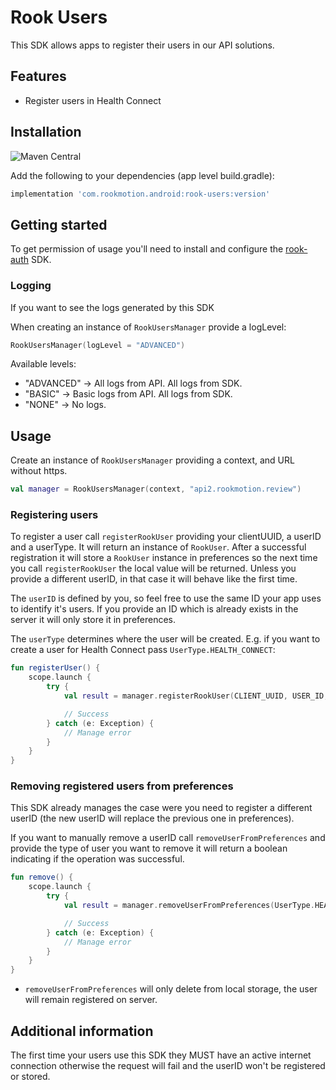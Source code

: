 # Rook Users

This SDK allows apps to register their users in our API solutions.

## Features

* Register users in Health Connect

## Installation

![Maven Central](https://img.shields.io/maven-central/v/com.rookmotion.android/rook-users?color=%23F44336)

Add the following to your dependencies (app level build.gradle):

```groovy
implementation 'com.rookmotion.android:rook-users:version'
```

## Getting started

To get permission of usage you'll need to install and configure
the [rook-auth](https://mvnrepository.com/artifact/com.rookmotion.android/rook-auth)
SDK.

### Logging

If you want to see the logs generated by this SDK

When creating an instance of `RookUsersManager` provide a logLevel:

```kotlin
RookUsersManager(logLevel = "ADVANCED")
```

Available levels:

* "ADVANCED" -> All logs from API. All logs from SDK.
* "BASIC" -> Basic logs from API. All logs from SDK.
* "NONE" -> No logs.

## Usage

Create an instance of `RookUsersManager` providing a context, and URL without https.

```kotlin
val manager = RookUsersManager(context, "api2.rookmotion.review")
```

### Registering users

To register a user call `registerRookUser` providing your clientUUID, a userID and a userType. It
will return an instance of `RookUser`. After a successful registration it will store a `RookUser`
instance in preferences so the next time you call `registerRookUser` the local value will be
returned. Unless you provide a different userID, in that case it will behave like the first time.

The `userID` is defined by you, so feel free to use the same ID your app uses to identify it's
users. If you provide an ID which is already exists in the server it will only store it in
preferences.

The `userType` determines where the user will be created. E.g. if you want to create a user for
Health Connect pass `UserType.HEALTH_CONNECT`:

```kotlin
fun registerUser() {
    scope.launch {
        try {
            val result = manager.registerRookUser(CLIENT_UUID, USER_ID, UserType.HEALTH_CONNECT)

            // Success
        } catch (e: Exception) {
            // Manage error
        }
    }
}
```

### Removing registered users from preferences

This SDK already manages the case were you need to register a different userID (the new userID
will replace the previous one in preferences).

If you want to manually remove a userID call `removeUserFromPreferences` and provide the type of
user you want to remove it will return a boolean indicating if the operation was successful.

```kotlin
fun remove() {
    scope.launch {
        try {
            val result = manager.removeUserFromPreferences(UserType.HEALTH_CONNECT)

            // Success
        } catch (e: Exception) {
            // Manage error
        }
    }
}
```

* `removeUserFromPreferences` will only delete from local storage, the user will remain registered
  on server.

## Additional information

The first time your users use this SDK they MUST have an active internet connection otherwise
the request will fail and the userID won't be registered or stored.